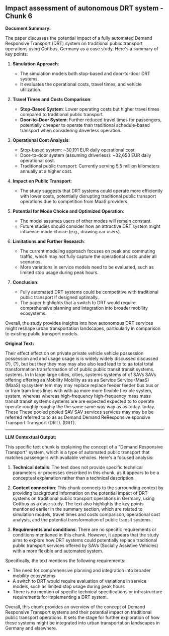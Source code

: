 ## Impact assessment of autonomous DRT system - Chunk 6

**Document Summary:**

The paper discusses the potential impact of a fully automated Demand Responsive Transport (DRT) system on traditional public transport operations using Cottbus, Germany as a case study. Here's a summary of key points:

1. **Simulation Approach**:
   - The simulation models both stop-based and door-to-door DRT systems.
   - It evaluates the operational costs, travel times, and vehicle utilization.

2. **Travel Times and Costs Comparison**:
   - **Stop-Based System**: Lower operating costs but higher travel times compared to traditional public transport.
   - **Door-to-Door System**: Further reduced travel times for passengers, potentially cheaper to operate than traditional schedule-based transport when considering driverless operation.

3. **Operational Cost Analysis**:
   - Stop-based system: ~30,191 EUR daily operational cost.
   - Door-to-door system (assuming driverless): ~32,653 EUR daily operational cost.
   - Traditional public transport: Currently serving 5.5 million kilometers annually at a higher cost.

4. **Impact on Public Transport**:
   - The study suggests that DRT systems could operate more efficiently with lower costs, potentially disrupting traditional public transport operations due to competition from MaaS providers.

5. **Potential for Mode Choice and Optimized Operation**:
   - The model assumes users of other modes will remain constant.
   - Future studies should consider how an attractive DRT system might influence mode choice (e.g., drawing car users).

6. **Limitations and Further Research**:
   - The current modeling approach focuses on peak and commuting traffic, which may not fully capture the operational costs under all scenarios.
   - More variations in service models need to be evaluated, such as limited stop usage during peak hours.

7. **Conclusion**:
   - Fully automated DRT systems could be competitive with traditional public transport if designed optimally.
   - The paper highlights that a switch to DRT would require comprehensive planning and integration into broader mobility ecosystems.

Overall, the study provides insights into how autonomous DRT services might reshape urban transportation landscapes, particularly in comparison to existing public transport models.

**Original Text:**

Their effect
effect on
on private
private vehicle
vehicle possession
possession and
and usage
usage is
is widely
widely discussed
discussed (?),
(?), but
but they
they may
may also
also lead
lead to
to aa total
total
transformation
transformation of
of public
public transit
transit systems. systems. In
In large
large cities,
cities, systems
systems of
of SAVs
SAVs offering
offering aa Mobility
Mobility as
as aa Service
Service (MaaS)
(MaaS) syssystem
tem may
may replace
replace feeder
feeder bus
bus or
or tram
tram lines
lines with
with aa more
more flexible
flexible system,
system, whereas
whereas high-frequency
high-frequency mass
mass transit
transit systems
systems
are
are expected
expected to
to operate
operate roughly
roughly the
the same
same way
way as
as today. today. These
These pooled
pooled SAV
SAV services
services may
may be
be referred
referred to
to as
as Demand
Demand ReResponsive
sponsive Transport
Transport (DRT). (DRT).

---

**LLM Contextual Output:**

This specific text chunk is explaining the concept of a "Demand Responsive Transport" system, which is a type of automated public transport that matches passengers with available vehicles. Here's a focused analysis:

1. **Technical details**: The text does not provide specific technical parameters or processes described in this chunk, as it appears to be a conceptual explanation rather than a technical description.

2. **Context connection**: This chunk connects to the surrounding context by providing background information on the potential impact of DRT systems on traditional public transport operations in Germany, using Cottbus as a case study. The text also highlights the key points mentioned earlier in the summary section, which are related to simulation models, travel times and costs comparison, operational cost analysis, and the potential transformation of public transit systems.

3. **Requirements and conditions**: There are no specific requirements or conditions mentioned in this chunk. However, it appears that the study aims to explore how DRT systems could potentially replace traditional public transport services offered by SAVs (Socially Assistive Vehicles) with a more flexible and automated system.

Specifically, the text mentions the following requirements:

* The need for comprehensive planning and integration into broader mobility ecosystems
* A switch to DRT would require evaluation of variations in service models, such as limited stop usage during peak hours
* There is no mention of specific technical specifications or infrastructure requirements for implementing a DRT system.

Overall, this chunk provides an overview of the concept of Demand Responsive Transport systems and their potential impact on traditional public transport operations. It sets the stage for further exploration of how these systems might be integrated into urban transportation landscapes in Germany and elsewhere.
